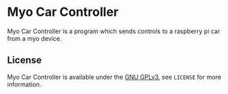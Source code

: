 # Myo Car Controller
Myo Car Controller is a program which sends controls to a raspberry pi car from a myo device.

## License
Myo Car Controller is available under the [GNU GPLv3](https://www.gnu.org/licenses/gpl-3.0.html), see `LICENSE` for more information.
